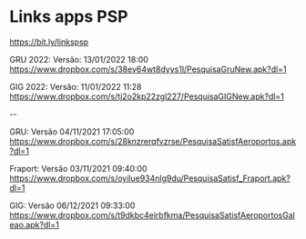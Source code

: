 # Links apps PSP
https://bit.ly/linkspsp

GRU 2022: Versão: 13/01/2022 18:00
https://www.dropbox.com/s/38ev64wt8dyys1l/PesquisaGruNew.apk?dl=1

GIG 2022: Versão: 11/01/2022 11:28
https://www.dropbox.com/s/tj2o2kp22zgl227/PesquisaGIGNew.apk?dl=1



--

GRU: Versão 04/11/2021  17:05:00
https://www.dropbox.com/s/28knzrerqfvzrse/PesquisaSatisfAeroportos.apk?dl=1
 
Fraport: Versão 03/11/2021  09:40:00
https://www.dropbox.com/s/oyilue934nlg9du/PesquisaSatisf_Fraport.apk?dl=1
 
GIG: Versão 06/12/2021  09:33:00
https://www.dropbox.com/s/t9dkbc4eirbfkma/PesquisaSatisfAeroportosGaleao.apk?dl=1













